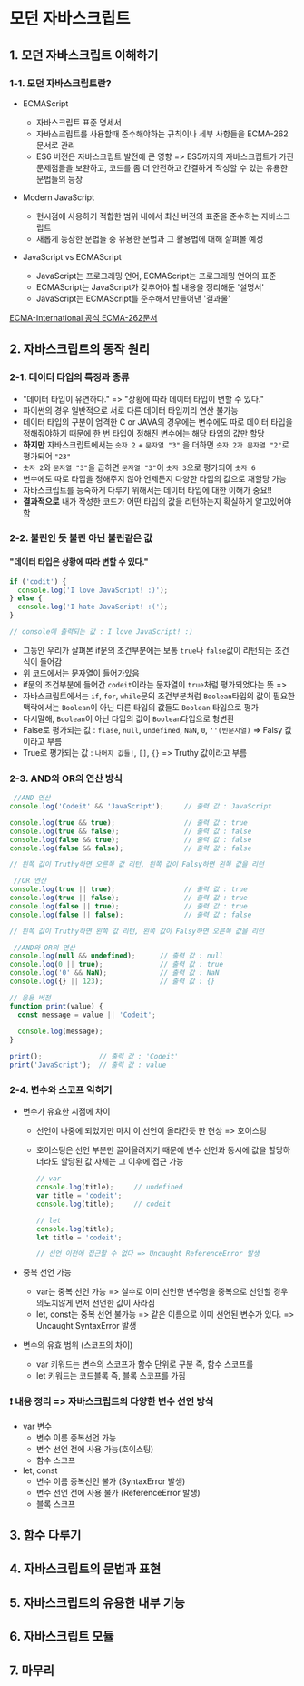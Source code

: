 # 모던 자바스크립트
## 1. 모던 자바스크립트 이해하기
### 1-1. 모던 자바스크립트란?
- ECMAScript
  - 자바스크립트 표준 명세서
  - 자바스크립트를 사용할때 준수해야하는 규칙이나 세부 사항들을 ECMA-262 문서로 관리
  - ES6 버전은 자바스크립트 발전에 큰 영향 => ES5까지의 자바스크립트가 가진 문제점들을 보완하고, 코드를 좀 더 안전하고 간결하게 작성할 수 있는 유용한 문법들의 등장

- Modern JavaScript
  - 현시점에 사용하기 적합한 범위 내에서 최신 버전의 표준을 준수하는 자바스크립트
  - 새롭게 등장한 문법들 중 유용한 문법과 그 활용법에 대해 살펴볼 예정

- JavaScript vs ECMAScript
  - JavaScript는 프로그래밍 언어, ECMAScript는 프로그래밍 언어의 표준
  - ECMAScript는 JavaScript가 갖추어야 할 내용을 정리해둔 '설명서'
  - JavaScript는 ECMAScript를 준수해서 만들어낸 '결과물'
 
 [ECMA-International 공식 ECMA-262문서](https://www.ecma-international.org/publications-and-standards/standards/ecma-262/)

## 2. 자바스크립트의 동작 원리
### 2-1. 데이터 타입의 특징과 종류
- "데이터 타입이 유연하다." => "상황에 따라 데이터 타입이 변할 수 있다."
- 파이썬의 경우 일반적으로 서로 다른 데이터 타입끼리 연산 불가능 
- 데이터 타입의 구분이 엄격한 C or JAVA의 경우에는 변수에도 따로 데이터 타입을 정해줘야하기 때문에 한 번 타입이 정해진 변수에는 해당 타입의 값만 할당
- __하지만__ 자바스크립트에서는 ```숫자 2``` + ```문자열 "3"``` 을 더하면 ```숫자 2가 문자열 "2"```로 평가되어 ```"23"```
- ```숫자 2```와 ```문자열 "3"```을 곱하면 ```문자열 "3"```이 ```숫자 3```으로 평가되어 ```숫자 6```
- 변수에도 따로 타입을 정해주지 않아 언제든지 다양한 타입의 값으로 재할당 가능
- 자바스크립트를 능숙하게 다루기 위해서는 데이터 타입에 대한 이해가 중요!!
- __결과적으로__ 내가 작성한 코드가 어떤 타입의 값을 리턴하는지 확실하게 알고있어야 함

### 2-2. 불린인 듯 불린 아닌 불린같은 값
#### "데이터 타입은 상황에 따라 변할 수 있다."
```JavaScript
if ('codit') {
  console.log('I love JavaScript! :)');
} else {
  console.log('I hate JavaScript! :(');
}

// console에 출력되는 값 : I love JavaScript! :)
```
  - 그동안 우리가 살펴본 if문의 조건부분에는 보통 ```true```나 ```false```값이 리턴되는 조건식이 들어감
  - 위 코드에서는 문자열이 들어가있음
  - if문의 조건부분에 들어간 ```codeit```이라는 문자열이 ```true```처럼 평가되었다는 뜻
  =>
  - 자바스크립트에서는 ```if```, ```for```, ```while```문의 조건부분처럼 ```Boolean```타입의 값이 필요한 맥락에서는 ```Boolean```이 아닌 다른 타입의 값들도 ```Boolean``` 타입으로 평가
  - 다시말해, ```Boolean```이 아닌 타입의 값이 ```Boolean```타입으로 형변환
  - False로 평가되는 값 : ```flase```, ```null```, ```undefined```, ```NaN```, ```0```, ```''(빈문자열)``` => Falsy 값이라고 부름
  - True로 평가되는 값 : ```나머지 값들!```, ```[]```, ```{}``` => Truthy 값이라고 부름

### 2-3. AND와 OR의 연산 방식
```JavaScript
 //AND 연산
console.log('Codeit' && 'JavaScript');     // 출력 값 : JavaScript

console.log(true && true);                 // 출력 값 : true
console.log(true && false);                // 출력 값 : false
console.log(false && true);                // 출력 값 : false
console.log(false && false);               // 출력 값 : false

// 왼쪽 값이 Truthy하면 오른쪽 값 리턴, 왼쪽 값이 Falsy하면 왼쪽 값을 리턴
```

```JavaScript
 //OR 연산
console.log(true || true);                 // 출력 값 : true
console.log(true || false);                // 출력 값 : true
console.log(false || true);                // 출력 값 : true
console.log(false || false);               // 출력 값 : false

// 왼쪽 값이 Truthy하면 왼쪽 값 리턴, 왼쪽 값이 Falsy하면 오른쪽 값을 리턴
```

```JavaScript
 //AND와 OR의 연산
console.log(null && undefined);      // 출력 값 : null
console.log(0 || true);              // 출력 값 : true
console.log('0' && NaN);             // 출력 값 : NaN
console.log({} || 123);              // 출력 값 : {}
```

```JavaScript
// 응용 버전
function print(value) {
  const message = value || 'Codeit';
  
  console.log(message);
}

print();              // 출력 값 : 'Codeit'
print('JavaScript');  // 출력 값 : value
```

### 2-4. 변수와 스코프 익히기
- 변수가 유효한 시점에 차이
  - 선언이 나중에 되었지만 마치 이 선언이 올라간듯 한 현상 => 호이스팅
  - 호이스팅은 선언 부분만 끌어올려지기 때문에 변수 선언과 동시에 값을 할당하더라도 할당된 값 자체는 그 이후에 접근 가능
  
    ```JavaScript
    // var
    console.log(title);     // undefined
    var title = 'codeit';
    console.log(title);     // codeit
    ```
    
    ```JavaScript
    // let
    console.log(title); 
    let title = 'codeit';
    
    // 선언 이전에 접근할 수 없다 => Uncaught ReferenceError 발생
    ```
 
- 중복 선언 가능 
  - var는 중복 선언 가능 => 실수로 이미 선언한 변수명을 중복으로 선언할 경우 의도치않게 먼저 선언한 값이 사라짐
  - let, const는 중복 선언 불가능 => 같은 이름으로 이미 선언된 변수가 있다. => Uncaught SyntaxError 발생

- 변수의 유효 범위 (스코프의 차이)
  - var 키워드는 변수의 스코프가 함수 단위로 구분 즉, 함수 스코프를 
  - let 키워드는 코드블록 즉, 블록 스코프를 가짐

### :exclamation: 내용 정리 => 자바스크립트의 다양한 변수 선언 방식 
- var 변수
  - 변수 이름 중복선언 가능
  - 변수 선언 전에 사용 가능(호이스팅)
  - 함수 스코프
- let, const
  - 변수 이름 중복선언 불가 (SyntaxError 발생)
  - 변수 선언 전에 사용 불가 (ReferenceError 발생)
  - 블록 스코프


## 3. 함수 다루기
## 4. 자바스크립트의 문법과 표현
## 5. 자바스크립트의 유용한 내부 기능
## 6. 자바스크립트 모듈
## 7. 마무리
